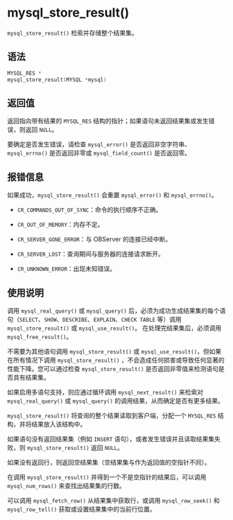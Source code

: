 mysql_store_result() 
=========================================

`mysql_store_result()` 检索并存储整个结果集。

语法 
-----------------------

```c
MYSQL_RES *
mysql_store_result(MYSQL *mysql)
```



返回值 
------------------------

返回指向带有结果的 `MYSQL_RES` 结构的指针；如果语句未返回结果集或发生错误，则返回 `NULL`。

要确定是否发生错误，请检查 `mysql_error()` 是否返回非空字符串、`mysql_errno()` 是否返回非零或 `mysql_field_count()` 是否返回零。

报错信息 
-------------------------

如果成功，`mysql_store_result()` 会重置 `mysql_error()` 和 `mysql_errno()`。

* `CR_COMMANDS_OUT_OF_SYNC`：命令的执行顺序不正确。

  

* `CR_OUT_OF_MEMORY`：内存不足。

  

* `CR_SERVER_GONE_ERROR`：与 OBServer 的连接已经中断。

  

* `CR_SERVER_LOST`：查询期间与服务器的连接请求断开。

  

* `CR_UNKNOWN_ERROR`：出现未知错误。

  




使用说明 
-------------------------

调用 `mysql_real_query()` 或 `mysql_query()` 后，必须为成功生成结果集的每个语句（`SELECT`、`SHOW`、`DESCRIBE`、`EXPLAIN`、`CHECK TABLE` 等）调用 `mysql_store_result()` 或 `mysql_use_result()`。 在处理完结果集后，必须调用 `mysql_free_result()`。

不需要为其他语句调用 `mysql_store_result()` 或 `mysql_use_result()`，但如果在所有情况下调用 `mysql_store_result()` ，不会造成任何损害或导致任何显著的性能下降。您可以通过检查 `mysql_store_result()` 是否返回非零值来检测语句是否具有结果集。

如果启用多语句支持，则应通过循环调用 `mysql_next_result()` 来检索对 `mysql_real_query()` 或 `mysql_query()` 的调用结果，从而确定是否有更多结果。

`mysql_store_result()` 将查询的整个结果读取到客户端，分配一个 `MYSQL_RES` 结构，并将结果放入该结构中。

如果语句没有返回结果集（例如 `INSERT` 语句），或者发生错误并且读取结果集失败，则 `mysql_store_result()` 返回 `NULL`。

如果没有返回行，则返回空结果集（空结果集与作为返回值的空指针不同）。

在调用 `mysql_store_result()` 并得到一个不是空指针的结果后，可以调用 `mysql_num_rows()` 来查找出结果集的行数。

可以调用 `mysql_fetch_row()` 从结果集中获取行，或调用 `mysql_row_seek()` 和 `mysql_row_tell()` 获取或设置结果集中的当前行位置。
